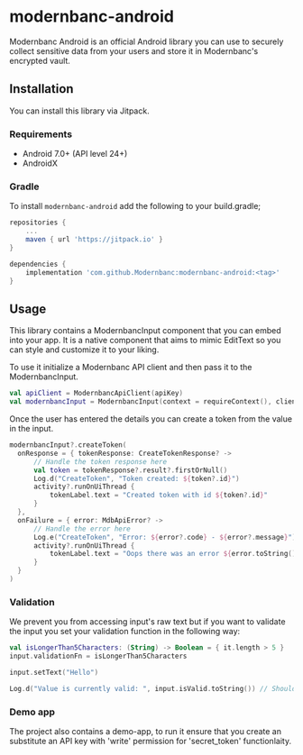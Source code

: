 # modernbanc-android

Modernbanc Android is an official Android library you can use to securely collect sensitive data from your users and store it in Modernbanc's encrypted vault.

## Installation

You can install this library via Jitpack.

### Requirements

- Android 7.0+ (API level 24+)
- AndroidX

### Gradle

To install `modernbanc-android` add the following to your build.gradle;

```gradle
repositories {
    ...
    maven { url 'https://jitpack.io' }
}

dependencies {
    implementation 'com.github.Modernbanc:modernbanc-android:<tag>'
}
```

## Usage

This library contains a ModernbancInput component that you can embed into your app. It is a native component that aims to mimic EditText so you can style and customize it to your liking.

To use it initialize a Modernbanc API client and then pass it to the ModernbancInput.

```kotlin
val apiClient = ModernbancApiClient(apiKey)
val modernbancInput = ModernbancInput(context = requireContext(), client = apiClient)
```

Once the user has entered the details you can create a token from the value in the input.

```kotlin
modernbancInput?.createToken(
  onResponse = { tokenResponse: CreateTokenResponse? ->
      // Handle the token response here
      val token = tokenResponse?.result?.firstOrNull()
      Log.d("CreateToken", "Token created: ${token?.id}")
      activity?.runOnUiThread {
          tokenLabel.text = "Created token with id ${token?.id}"
      }
  },
  onFailure = { error: MdbApiError? ->
      // Handle the error here
      Log.e("CreateToken", "Error: ${error?.code} - ${error?.message}")
      activity?.runOnUiThread {
          tokenLabel.text = "Oops there was an error ${error.toString()}"
      }
  }
)
```

### Validation

We prevent you from accessing input's raw text but if you want to validate the input you set your validation function in the following way:

```kotlin
val isLongerThan5Characters: (String) -> Boolean = { it.length > 5 }
input.validationFn = isLongerThan5Characters

input.setText("Hello")

Log.d("Value is currently valid: ", input.isValid.toString()) // Should print `false`
```

### Demo app

The project also contains a demo-app, to run it ensure that you create an substitute an API key with 'write' permission for 'secret_token' functionlaity.
